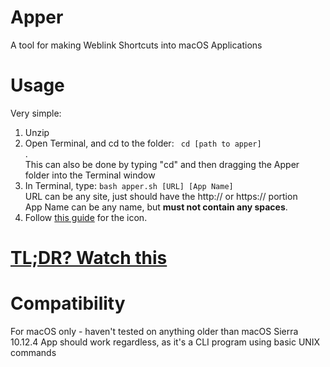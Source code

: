 # Apper
A tool for making Weblink Shortcuts into macOS Applications

# Usage
Very simple:
1. Unzip
2. Open Terminal, and cd to the folder: <code> cd [path to apper] </code>.
<br>This can also be done by typing "cd" and then dragging the Apper folder into the Terminal window
3. In Terminal, type: <code>bash apper.sh [URL] [App Name]</code>
<br>URL can be any site, just should have the http:// or https:// portion
<br>App Name can be any name, but **must not contain any spaces**.
4. Follow [this guide](https://www.youtube.com/watch?v=r0gTdRTwEn4) for the icon.

# [TL;DR? Watch this](https://www.youtube.com/watch?v=cCkq8hB9R0U)

# Compatibility
For macOS only - haven't tested on anything older than macOS Sierra 10.12.4
App should work regardless, as it's a CLI program using basic UNIX commands
